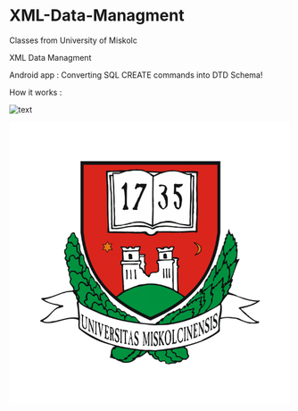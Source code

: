 # XML-Data-Managment
Classes from University of Miskolc

XML Data Managment

Android app : Converting SQL CREATE commands into DTD Schema!


How it works : 

![text](https://github.com/miki995/XML-Data-Managment/blob/master/ConverterSchema.jpg)

![text](https://github.com/miki995/WebShop_SwengErasmus17/blob/master/uniMiskolc.jpg)
